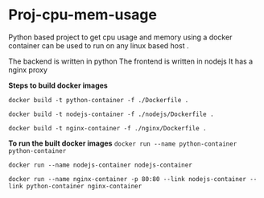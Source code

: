 # Proj-cpu-mem-usage
Python based project to get cpu usage and memory using a docker container
can be used to run on any linux based host .

The backend is written in python 
The frontend is written in nodejs 
It has a nginx proxy 

**Steps to build docker images** 

`docker build -t python-container -f ./Dockerfile . 
`

`docker build -t nodejs-container -f ./nodejs/Dockerfile .
`

`docker build -t nginx-container -f ./nginx/Dockerfile .
`

**To run the built docker images** 
`docker run --name python-container python-container
`

`docker run --name nodejs-container nodejs-container
`

`docker run --name nginx-container -p 80:80 --link nodejs-container --link python-container nginx-container
`


